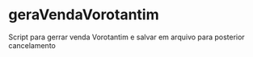 # geraVendaVorotantim
Script para gerrar venda Vorotantim e salvar em arquivo para posterior cancelamento

